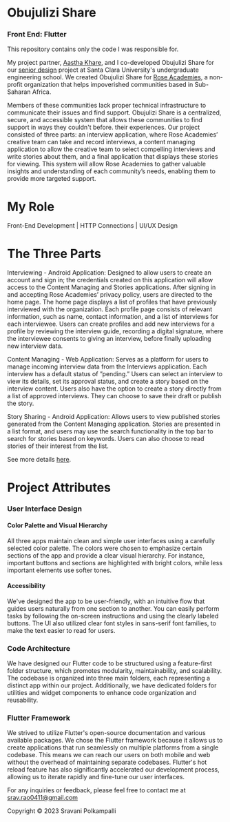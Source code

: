 # Obujulizi Share
### Front End: Flutter

This repository contains only the code I was responsible for.

My project partner, [Aastha Khare](https://www.linkedin.com/in/aastha-khare-221140142/), and I co-developed Obujulizi Share for our [senior design](https://www.scu.edu/engineering/undergraduate/senior-design/2023-senior-design/) project at Santa Clara University's undergraduate engineering school. We created Obujulizi Share for [Rose Academies](https://roseacademies.org/), a non-profit organization that helps impoverished communities based in Sub-Saharan Africa.

Members of these communities lack proper technical infrastructure to communicate their issues and find support.  Obujulizi Share is a centralized, secure, and accessible system that allows these communities to find support in ways they couldn't before.
their experiences. Our project consisted of three parts: an interview application, where Rose Academies’ creative team can take and record interviews, a content managing application to allow the creative team to select compelling interviews and write stories about them, and a final application that displays these stories for viewing. This system will allow Rose Academies to gather valuable insights and understanding of each community’s needs, enabling them
to provide more targeted support. 

# My Role
Front-End Development | HTTP Connections | UI/UX Design

# The Three Parts
Interviewing - Android Application: Designed to allow users to create an account and sign
in; the credentials created on this application will allow access to the Content Managing and Stories applications.
After signing in and accepting Rose Academies’ privacy policy, users are directed to the home page. The home
page displays a list of profiles that have previously interviewed with the organization. Each profile page consists of
relevant information, such as name, contact information, and a list of interviews for each interviewee. Users can create
profiles and add new interviews for a profile by reviewing the interview guide, recording a digital signature, where the
interviewee consents to giving an interview, before finally uploading new interview data.

Content Managing - Web Application: Serves as a platform for users to manage incoming
interview data from the Interviews application. Each interview has a default status of ”pending.” Users can select an
interview to view its details, set its approval status, and create a story based on the interview content. Users also have
the option to create a story directly from a list of approved interviews. They can choose to save their draft or publish
the story.

Story Sharing - Android Application: Allows users to view published stories generated from the Content Managing application. Stories are presented in a list format, and users may use the search functionality in the top
bar to search for stories based on keywords. Users can also choose to read stories of their interest from the list.

See more details [here](https://scholarcommons.scu.edu/cseng_senior/262/).

# Project Attributes
###  User Interface Design

#### Color Palette and Visual Hierarchy
All three apps maintain clean and simple user interfaces using a carefully selected color palette. The colors were chosen to emphasize certain sections of the app and provide a clear visual hierarchy. For instance, important buttons and sections are highlighted with bright colors, while less important elements use softer tones.

#### Accessibility
We've designed the app to be user-friendly, with an intuitive flow that guides users naturally from one section to another. You can easily perform tasks by following the on-screen instructions and using the clearly labeled buttons. The UI also utilized clear font styles in sans-serif font families, to make the text easier to read for users.

### Code Architecture
We have designed our Flutter code to be structured using a feature-first folder structure, which promotes modularity, maintainability, and scalability. The codebase is organized into three main folders, each representing a distinct app within our project. Additionally, we have dedicated folders for utilities and widget components to enhance code organization and reusability.

### Flutter Framework
We strived to utilize Flutter's open-source documentation and various available packages. We chose the Flutter framework because it allows us to create applications that run seamlessly on multiple platforms from a single codebase. This means we can reach our users on both mobile and web without the overhead of maintaining separate codebases. Flutter's hot reload feature has also significantly accelerated our development process, allowing us to iterate rapidly and fine-tune our user interfaces.

For any inquiries or feedback, please feel free to contact me at srav.rao0411@gmail.com

Copyright © 2023 Sravani Polkampalli
